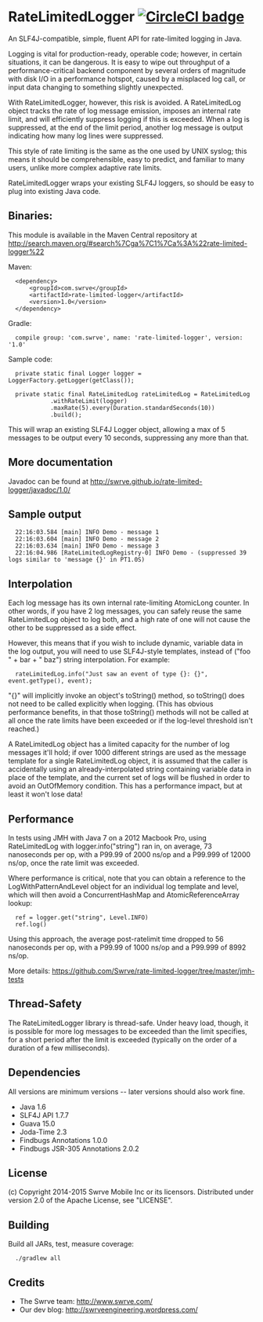 RateLimitedLogger [![CircleCI badge](https://circleci.com/gh/Swrve/rate-limited-logger.svg?style=svg&circle-token=a2d7a24d30021fc04658b58c24c1758e891e66fc)](https://circleci.com/gh/Swrve/rate-limited-logger)
========

An SLF4J-compatible, simple, fluent API for rate-limited logging in Java.

Logging is vital for production-ready, operable code; however, in certain
situations, it can be dangerous.  It is easy to wipe out throughput of a
performance-critical backend component by several orders of magnitude with disk
I/O in a performance hotspot, caused by a misplaced log call, or input data
changing to something slightly unexpected.

With RateLimitedLogger, however, this risk is avoided.  A RateLimitedLog object
tracks the rate of log message emission, imposes an internal rate limit, and
will efficiently suppress logging if this is exceeded.  When a log is
suppressed, at the end of the limit period, another log message is output
indicating how many log lines were suppressed.

This style of rate limiting is the same as the one used by UNIX syslog; this
means it should be comprehensible, easy to predict, and familiar to many users,
unlike more complex adaptive rate limits.

RateLimitedLogger wraps your existing SLF4J loggers, so should be easy to plug
into existing Java code.


## Binaries:

This module is available in the Maven Central repository at
http://search.maven.org/#search%7Cga%7C1%7Ca%3A%22rate-limited-logger%22

Maven:

```
  <dependency>
      <groupId>com.swrve</groupId>
      <artifactId>rate-limited-logger</artifactId>
      <version>1.0</version>
  </dependency>
```

Gradle:

```
  compile group: 'com.swrve', name: 'rate-limited-logger', version: '1.0'
```

Sample code:

```
  private static final Logger logger = LoggerFactory.getLogger(getClass());

  private static final RateLimitedLog rateLimitedLog = RateLimitedLog
            .withRateLimit(logger)
            .maxRate(5).every(Duration.standardSeconds(10))
            .build();
```

This will wrap an existing SLF4J Logger object, allowing a max of 5 messages
to be output every 10 seconds, suppressing any more than that.


## More documentation

Javadoc can be found at http://swrve.github.io/rate-limited-logger/javadoc/1.0/


## Sample output

```
  22:16:03.584 [main] INFO Demo - message 1
  22:16:03.604 [main] INFO Demo - message 2
  22:16:03.634 [main] INFO Demo - message 3
  22:16:04.986 [RateLimitedLogRegistry-0] INFO Demo - (suppressed 39 logs similar to 'message {}' in PT1.0S)
```

## Interpolation

Each log message has its own internal rate-limiting AtomicLong counter.  In
other words, if you have 2 log messages, you can safely reuse the same
RateLimitedLog object to log both, and a high rate of one will not cause the
other to be suppressed as a side effect.

However, this means that if you wish to include dynamic, variable data in the
log output, you will need to use SLF4J-style templates, instead of ("foo " +
bar + " baz") string interpolation. For example:

```
  rateLimitedLog.info("Just saw an event of type {}: {}", event.getType(), event);
```

"{}" will implicitly invoke an object's toString() method, so toString() does
not need to be called explicitly when logging.  (This has obvious performance
benefits, in that those toString() methods will not be called at all once the
rate limits have been exceeded or if the log-level threshold isn't reached.)

A RateLimitedLog object has a limited capacity for the number of log messages
it'll hold; if over 1000 different strings are used as the message template for
a single RateLimitedLog object, it is assumed that the caller is accidentally
using an already-interpolated string containing variable data in place of the
template, and the current set of logs will be flushed in order to avoid an
OutOfMemory condition.  This has a performance impact, but at least it won't
lose data!


## Performance

In tests using JMH with Java 7 on a 2012 Macbook Pro, using RateLimitedLog with
logger.info("string") ran in, on average, 73 nanoseconds per op, with a P99.99
of 2000 ns/op and a P99.999 of 12000 ns/op, once the rate limit was exceeded.

Where performance is critical, note that you can obtain a reference to the
LogWithPatternAndLevel object for an individual log template and level, which will
then avoid a ConcurrentHashMap and AtomicReferenceArray lookup:

```
  ref = logger.get("string", Level.INFO)
  ref.log()
```

Using this approach, the average post-ratelimit time dropped to 56 nanoseconds
per op, with a P99.99 of 1000 ns/op and a P99.999 of 8992 ns/op.

More details: https://github.com/Swrve/rate-limited-logger/tree/master/jmh-tests


## Thread-Safety

The RateLimitedLogger library is thread-safe.  Under heavy load, though, it is
possible for more log messages to be exceeded than the limit specifies, for a
short period after the limit is exceeded (typically on the order of a duration
of a few milliseconds).


## Dependencies

All versions are minimum versions -- later versions should also work fine.

- Java 1.6
- SLF4J API 1.7.7
- Guava 15.0
- Joda-Time 2.3
- Findbugs Annotations 1.0.0
- Findbugs JSR-305 Annotations 2.0.2


## License

(c) Copyright 2014-2015 Swrve Mobile Inc or its licensors.
Distributed under version 2.0 of the Apache License, see "LICENSE".


## Building

Build all JARs, test, measure coverage:

```
  ./gradlew all
```


## Credits

- The Swrve team: http://www.swrve.com/
- Our dev blog: http://swrveengineering.wordpress.com/

